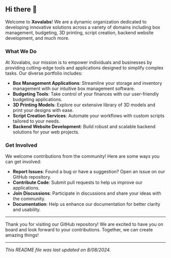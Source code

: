 ## Hi there 👋

Welcome to **Xovalabs**! We are a dynamic organization dedicated to developing innovative solutions across a variety of domains including box management, budgeting, 3D printing, script creation, backend website development, and much more.

### What We Do

At Xovalabs, our mission is to empower individuals and businesses by providing cutting-edge tools and applications designed to simplify complex tasks. Our diverse portfolio includes:

- **Box Management Applications**: Streamline your storage and inventory management with our intuitive box management software.
- **Budgeting Tools**: Take control of your finances with our user-friendly budgeting applications.
- **3D Printing Models**: Explore our extensive library of 3D models and print your designs with ease.
- **Script Creation Services**: Automate your workflows with custom scripts tailored to your needs.
- **Backend Website Development**: Build robust and scalable backend solutions for your web projects.

### Get Involved

We welcome contributions from the community! Here are some ways you can get involved:

- **Report Issues**: Found a bug or have a suggestion? Open an issue on our GitHub repository.
- **Contribute Code**: Submit pull requests to help us improve our applications.
- **Join Discussions**: Participate in discussions and share your ideas with the community.
- **Documentation**: Help us enhance our documentation for better clarity and usability.

---

Thank you for visiting our GitHub repository! We are excited to have you on board and look forward to your contributions. Together, we can create amazing things!

---

*This README file was last updated on 8/08/2024.*
